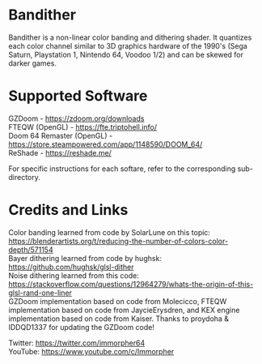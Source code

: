 # Bandither
Bandither is a non-linear color banding and dithering shader. It quantizes each color channel similar to 3D graphics hardware of the 1990's (Sega Saturn, Playstation 1, Nintendo 64, Voodoo 1/2) and can be skewed for darker games.

# Supported Software
GZDoom - https://zdoom.org/downloads  
FTEQW (OpenGL) - https://fte.triptohell.info/  
Doom 64 Remaster (OpenGL) - https://store.steampowered.com/app/1148590/DOOM_64/  
ReShade - https://reshade.me/  

For specific instructions for each softare, refer to the corresponding sub-directory.  

# Credits and Links  
Color banding learned from code by SolarLune on this topic: https://blenderartists.org/t/reducing-the-number-of-colors-color-depth/571154  
Bayer dithering learned from code by hughsk: https://github.com/hughsk/glsl-dither  
Noise dithering learned from this code: https://stackoverflow.com/questions/12964279/whats-the-origin-of-this-glsl-rand-one-liner  
GZDoom implementation based on code from Molecicco, FTEQW implementation based on code from JaycieErysdren, and KEX engine implementation based on code from Kaiser.
Thanks to proydoha & IDDQD1337 for updating the GZDoom code!
  
Twitter: https://twitter.com/immorpher64  
YouTube: https://www.youtube.com/c/Immorpher  
